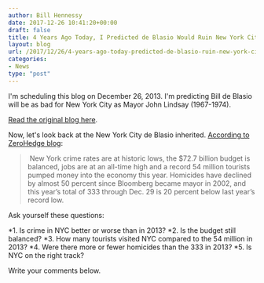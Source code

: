 ```yaml
---
author: Bill Hennessy
date: 2017-12-26 10:41:20+00:00
draft: false
title: 4 Years Ago Today, I Predicted de Blasio Would Ruin New York City
layout: blog
url: /2017/12/26/4-years-ago-today-predicted-de-blasio-ruin-new-york-city/
categories:
- News
type: "post"
---
```


I'm scheduling this blog on December 26, 2013. I'm predicting Bill de Blasio will be as bad for New York City as Mayor John Lindsay (1967-1974).

[Read the original blog here](https://wp.me/p3daxv-3GK).

Now, let's look back at the New York City de Blasio inherited. [According to ZeroHedge blog](https://www.zerohedge.com/news/2014-01-01/bill-de-blasio-inaugurated-109th-mayor-new-york-city-live-webcast):



>  New York crime rates are at historic lows, the $72.7 billion budget is balanced, jobs are at an all-time high and a record 54 million tourists pumped money into the economy this year. Homicides have declined by almost 50 percent since Bloomberg became mayor in 2002, and this year’s total of 333 through Dec. 29 is 20 percent below last year’s record low.



Ask yourself these questions:




*1. Is crime in NYC better or worse than in 2013?
*2. Is the budget still balanced?
*3. How many tourists visited NYC compared to the 54 million in 2013?
*4. Were there more or fewer homicides than the 333 in 2013?
*5. Is NYC on the right track?


Write your comments below.


